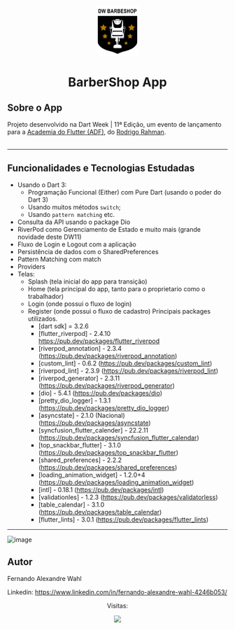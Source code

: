 <p align="center">
    <img src="https://github.com/wahlfernando/Barbershop_AcademiaDoFlutter_DatrWeek11/blob/master/dw_barbershop/assets/images/2x/imgLogo.png" width="100" alt="Logo BarberShop"/>
</p>

<h1 align="center">BarberShop App</h1>

<h2>Sobre o App</h2>

<p>
    Projeto desenvolvido na Dart Week | 11ª Edição, um evento de lançamento para a <a href="http://academiadoflutter.com.br/">Academia do Flutter (ADF)</a>, do <a href="https://github.com/rodrigorahman">Rodrigo Rahman</a>.<br><br>
</p>

---   

<h2>Funcionalidades e Tecnologias Estudadas</h2>

- Usando o Dart 3:
    - Programação Funcional (Either) com Pure Dart (usando o poder do Dart 3)
    - Usando muitos métodos `switch`;
    - Usando `pattern matching` etc.
- Consulta da API usando o package Dio
- RiverPod como Gerenciamento de Estado e muito mais (grande novidade deste DW11)
- Fluxo de Login e Logout com a aplicação
- Persistência de dados com o SharedPreferences
- Pattern Matching com match
- Providers
- Telas: 
  - Splash (tela inicial do app para transição)
  - Home (tela principal do app, tanto para o proprietario como o trabalhador)
  - Login (onde possui o fluxo de login)
  - Register (onde possui o fluxo de cadastro)
   Principais packages utilizados.
    - [dart sdk] = 3.2.6
    - [flutter_riverpod] - 2.4.10 https://pub.dev/packages/flutter_riverpod
    - [riverpod_annotation] - 2.3.4 (https://pub.dev/packages/riverpod_annotation)
    - [custom_lint] - 0.6.2 (https://pub.dev/packages/custom_lint)
    - [riverpod_lint] - 2.3.9 (https://pub.dev/packages/riverpod_lint)
    - [riverpod_generator] - 2.3.11 (https://pub.dev/packages/riverpod_generator)
    - [dio] - 5.4.1 (https://pub.dev/packages/dio)
    - [pretty_dio_logger] - 1.3.1 (https://pub.dev/packages/pretty_dio_logger)
    - [asyncstate] - 2.1.0 (Nacional) (https://pub.dev/packages/asyncstate)
    - [syncfusion_flutter_calender] - 22.2.11 (https://pub.dev/packages/syncfusion_flutter_calendar)
    - [top_snackbar_flutter] - 3.1.0 (https://pub.dev/packages/top_snackbar_flutter)
    - [shared_preferences] - 2.2.2 (https://pub.dev/packages/shared_preferences)
    - [loading_animation_widget] - 1.2.0+4 (https://pub.dev/packages/loading_animation_widget)
    - [intl] - 0.18.1 (https://pub.dev/packages/intl)
    - [validationles] - 1.2.3 (https://pub.dev/packages/validatorless)
    - [table_calendar] - 3.1.0 (https://pub.dev/packages/table_calendar)
    - [flutter_lints] - 3.0.1 (https://pub.dev/packages/flutter_lints)

---

![image](https://github.com/user-attachments/assets/183c3036-c975-4adc-8951-11b894bce5bb)


## Autor
Fernando Alexandre Wahl

Linkedin: https://www.linkedin.com/in/fernando-alexandre-wahl-4246b053/
<p align="center"> Visitas: </p>
<p align="center">   <img alingn="center" src="https://profile-counter.glitch.me/wahlfernando/count.svg" /></p>
